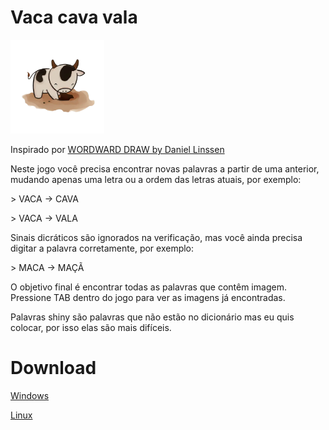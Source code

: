 # Vaca cava vala

<img src="logo.webp" alt="logo" width="150"/>

Inspirado por [WORDWARD DRAW by Daniel Linssen](https://managore.itch.io/wordward-draw)

Neste jogo você precisa encontrar novas palavras a partir de uma anterior, mudando apenas uma letra ou a ordem das letras atuais, por exemplo:

\> VACA -> CAVA

\> VACA -> VALA

Sinais dicráticos são ignorados na verificação, mas você ainda precisa digitar a palavra corretamente, por exemplo:

\> MACA -> MAÇÃ

O objetivo final é encontrar todas as palavras que contêm imagem.
Pressione TAB dentro do jogo para ver as imagens já encontradas.

Palavras shiny são palavras que não estão no dicionário mas eu quis colocar, por isso elas são mais difíceis.

# Download

[Windows](https://github.com/daviirodrig/vaca-cava-vala/releases/latest/download/VacaCavaVala.exe)

[Linux](https://github.com/daviirodrig/vaca-cava-vala/releases/latest/download/VacaCavaVala.x86_64)

